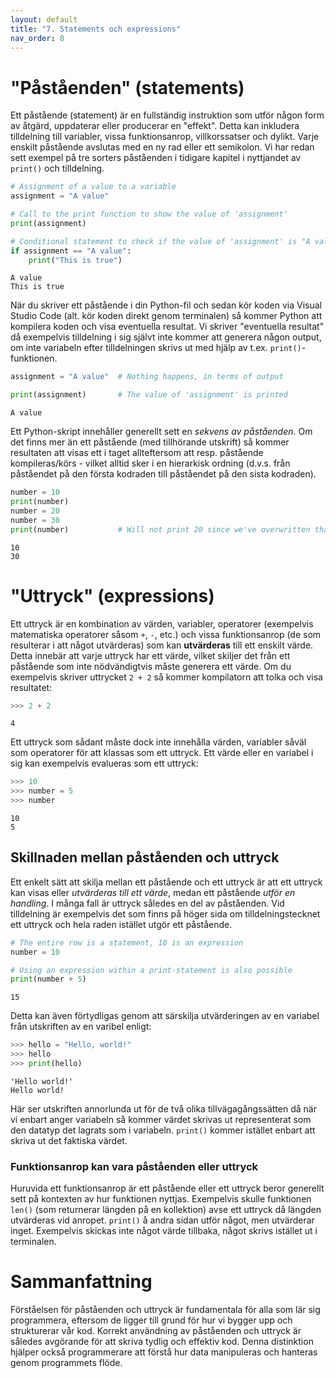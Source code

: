 ```yaml
---
layout: default
title: "7. Statements och expressions"
nav_order: 8
---
```


# "Påståenden" (statements)
Ett påstående (statement) är en fullständig instruktion som utför någon form av åtgärd, uppdaterar eller producerar en "effekt". Detta kan inkludera tilldelning till variabler, vissa funktionsanrop, villkorssatser och dylikt. Varje enskilt påstående avslutas med en ny rad eller ett semikolon. Vi har redan sett exempel på tre sorters påståenden i tidigare kapitel i nyttjandet av `print()` och tilldelning.
```python
# Assignment of a value to a variable
assignment = "A value"      

# Call to the print function to show the value of 'assignment'
print(assignment)           

# Conditional statement to check if the value of 'assignment' is "A value"
if assignment == "A value": 
    print("This is true") 
```
<div class="code-example" markdown="1">
<pre><code>A value
This is true</code></pre>
</div>


När du skriver ett påstående i din Python-fil och sedan kör koden via Visual Studio Code (alt. kör koden direkt genom terminalen) så kommer Python att kompilera koden och visa eventuella resultat. Vi skriver "eventuella resultat" då exempelvis tilldelning i sig självt inte kommer att generera någon output, om inte variabeln efter tilldelningen skrivs ut med hjälp av  t.ex. `print()`-funktionen.
```python
assignment = "A value"  # Nothing happens, in terms of output

print(assignment)       # The value of 'assignment' is printed
```
<div class="code-example" markdown="1">
<pre><code>A value</code></pre>
</div>

Ett Python-skript innehåller generellt sett en _sekvens av påståenden_. Om det finns mer än ett påstående (med tillhörande utskrift) så kommer resultaten att visas ett i taget allteftersom att resp. påstående kompileras/körs - vilket alltid sker i en hierarkisk ordning (d.v.s. från påståendet på den första kodraden till påståendet på den sista kodraden).
```python
number = 10
print(number)
number = 20
number = 30
print(number)           # Will not print 20 since we've overwritten that value
```
<div class="code-example" markdown="1">
<pre><code>10
30</code></pre>
</div>

# "Uttryck" (expressions)
Ett uttryck är en kombination av värden, variabler, operatorer (exempelvis matematiska operatorer såsom `+`, `-`, etc.) och vissa funktionsanrop (de som resulterar i att något utvärderas) som kan __utvärderas__ till ett enskilt värde. Detta innebär att varje uttryck har ett värde, vilket skiljer det från ett påstående som inte nödvändigtvis måste generera ett värde. Om du exempelvis skriver uttrycket `2 + 2` så kommer kompilatorn att tolka och visa resultatet:
```python
>>> 2 + 2
```
<div class="code-example" markdown="1">
<pre><code>4</code></pre>
</div>

Ett uttryck som sådant måste dock inte innehålla värden, variabler såväl som operatorer för att klassas som ett uttryck. Ett värde eller en variabel i sig kan exempelvis evalueras som ett uttryck:
```python
>>> 10
>>> number = 5
>>> number
```
<div class="code-example" markdown="1">
<pre><code>10
5</code></pre>
</div>

## Skillnaden mellan påståenden och uttryck
Ett enkelt sätt att skilja mellan ett påstående och ett uttryck är att ett uttryck kan visas eller _utvärderas till ett värde_, medan ett påstående _utför en handling_. I många fall är uttryck således en del av påståenden. Vid tilldelning är exempelvis det som finns på höger sida om tilldelningstecknet ett uttryck och hela raden istället utgör ett påstående.
```python
# The entire row is a statement, 10 is an expression
number = 10

# Using an expression within a print-statement is also possible
print(number + 5)
```
<div class="code-example" markdown="1">
<pre><code>15</code></pre>
</div>

Detta kan även förtydligas genom att särskilja utvärderingen av en variabel från utskriften av en varibel enligt:
```python
>>> hello = "Hello, world!"
>>> hello
>>> print(hello)
```
<div class="code-example" markdown="1">
<pre><code>'Hello world!'
Hello world!</code></pre>
</div>

Här ser utskriften annorlunda ut för de två olika tillvägagångssätten då när vi enbart anger variabeln så kommer värdet skrivas ut representerat som den datatyp det lagrats som i variabeln. `print()` kommer istället enbart att skriva ut det faktiska värdet.

### Funktionsanrop kan vara påståenden eller uttryck
Huruvida ett funktionsanrop är ett påstående eller ett uttryck beror generellt sett på kontexten av hur funktionen nyttjas. Exempelvis skulle funktionen `len()` (som returnerar längden på en kollektion) avse ett uttryck då längden utvärderas vid anropet. `print()` å andra sidan utför något, men utvärderar inget. Exempelvis skickas inte något värde tillbaka, något skrivs istället ut i terminalen.

# Sammanfattning
Förståelsen för påståenden och uttryck är fundamentala för alla som lär sig programmera, eftersom de ligger till grund för hur vi bygger upp och strukturerar vår kod. Korrekt användning av påståenden och uttryck är således avgörande för att skriva tydlig och effektiv kod. Denna distinktion hjälper också programmerare att förstå hur data manipuleras och hanteras genom programmets flöde.